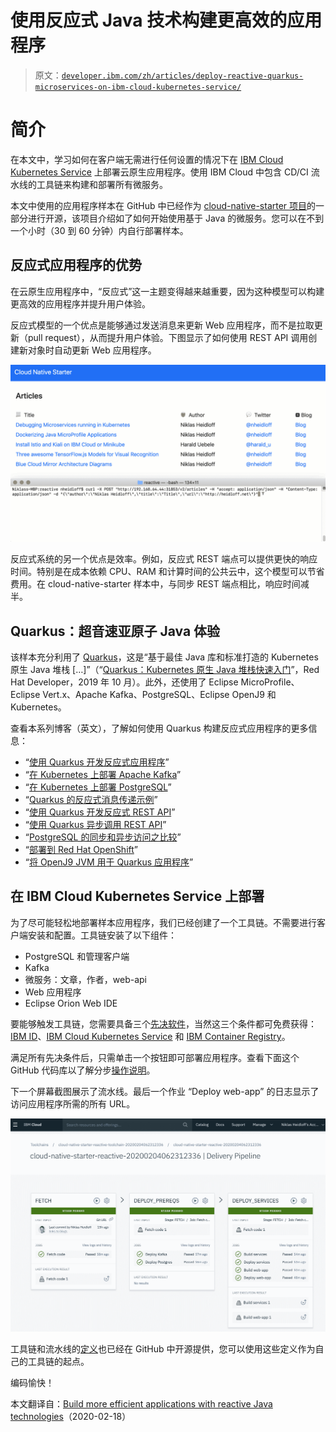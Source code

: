 # 使用反应式 Java 技术构建更高效的应用程序

> 原文：[`developer.ibm.com/zh/articles/deploy-reactive-quarkus-microservices-on-ibm-cloud-kubernetes-service/`](https://developer.ibm.com/zh/articles/deploy-reactive-quarkus-microservices-on-ibm-cloud-kubernetes-service/)

# 简介

在本文中，学习如何在客户端无需进行任何设置的情况下在 [IBM Cloud Kubernetes Service](https://cloud.ibm.com/kubernetes/catalog/cluster?cm_sp=ibmdev-_-developer-articles-_-cloudreg) 上部署云原生应用程序。使用 IBM Cloud 中包含 CD/CI 流水线的工具链来构建和部署所有微服务。

本文中使用的应用程序样本在 GitHub 中已经作为 [cloud-native-starter 项目](https://github.com/IBM/cloud-native-starter/tree/master/reactive)的一部分进行开源，该项目介绍如了如何开始使用基于 Java 的微服务。您可以在不到一个小时（30 到 60 分钟）内自行部署样本。

## 反应式应用程序的优势

在云原生应用程序中，“反应式”这一主题变得越来越重要，因为这种模型可以构建更高效的应用程序并提升用户体验。

反应式模型的一个优点是能够通过发送消息来更新 Web 应用程序，而不是拉取更新（pull request），从而提升用户体验。下图显示了如何使用 REST API 调用创建新对象时自动更新 Web 应用程序。

![反应式 Web 应用程序](img/6d414ffdd606bd16578622ccc8c5842b.png)

反应式系统的另一个优点是效率。例如，反应式 REST 端点可以提供更快的响应时间。特别是在成本依赖 CPU、RAM 和计算时间的公共云中，这个模型可以节省费用。在 cloud-native-starter 样本中，与同步 REST 端点相比，响应时间减半。

## Quarkus：超音速亚原子 Java 体验

该样本充分利用了 [Quarkus](https://quarkus.io/)，这是“基于最佳 Java 库和标准打造的 Kubernetes 原生 Java 堆栈 […]”（“[Quarkus：Kubernetes 原生 Java 堆栈快速入门](https://developers.redhat.com/articles/quarkus-quick-start-guide-kubernetes-native-java-stack/)”，Red Hat Developer，2019 年 10 月）。此外，还使用了 Eclipse MicroProfile、Eclipse Vert.x、Apache Kafka、PostgreSQL、Eclipse OpenJ9 和 Kubernetes。

查看本系列博客（英文），了解如何使用 Quarkus 构建反应式应用程序的更多信息：

*   “[使用 Quarkus 开发反应式应用程序](http://heidloff.net/article-development-reactive-applications-quarkus/)”
*   “[在 Kubernetes 上部署 Apache Kafka](http://heidloff.net/article/accessing-apache-kafka-from-quarkus/)”
*   “[在 Kubernetes 上部署 PostgreSQL](http://heidloff.net/article/accessing-postgresql-from-quarkus/)”
*   “[Quarkus 的反应式消息传递示例](http://heidloff.net/article/reactive-messaging-examples-quarkus/)”
*   “[使用 Quarkus 开发反应式 REST API](http://heidloff.net/article/developing-reactive-rest-apis-with-quarkus/)”
*   “[使用 Quarkus 异步调用 REST API](http://heidloff.net/article/invoking-rest-apis-asynchronously-with-quarkus/)”
*   “[PostgreSQL 的同步和异步访问之比较](http://heidloff.net/article/comparing-synchronous-asynchronous-access-postgresql/)”
*   “[部署到 Red Hat OpenShift](https://haralduebele.blog/2020/02/03/cloud-native-and-reactive-microservices-on-red-hat-openshift-4/)”
*   “[将 OpenJ9 JVM 用于 Quarkus 应用程序](http://heidloff.net/article/openj9-jvm-for-quarkus-applications/)”

## 在 IBM Cloud Kubernetes Service 上部署

为了尽可能轻松地部署样本应用程序，我们已经创建了一个工具链。不需要进行客户端安装和配置。工具链安装了以下组件：

*   PostgreSQL 和管理客户端
*   Kafka
*   微服务：文章，作者，web-api
*   Web 应用程序
*   Eclipse Orion Web IDE

要能够触发工具链，您需要具备三个[先决软件](https://github.com/nheidloff/cloud-native-starter-reactive-toolchain/blob/master/README.md)，当然这三个条件都可免费获得：[IBM ID](https://cloud.ibm.com/registration?cm_sp=ibmdev-_-developer-articles-_-cloudreg)、[IBM Cloud Kubernetes Service](https://cloud.ibm.com/kubernetes/catalog/cluster?cm_sp=ibmdev-_-developer-articles-_-cloudreg) 和 [IBM Container Registry](https://cloud.ibm.com/kubernetes/catalog/registry?cm_sp=ibmdev-_-developer-articles-_-cloudreg)。

满足所有先决条件后，只需单击一个按钮即可部署应用程序。查看下面这个 GitHub 代码库以了解分步[操作说明](https://github.com/nheidloff/cloud-native-starter-reactive-toolchain/blob/master/README.md#step-1)。

下一个屏幕截图展示了流水线。最后一个作业 “Deploy web-app” 的日志显示了访问应用程序所需的所有 URL。

![流水线](img/c73aff03420fb18dff43973e97da9236.png)

工具链和流水线的[定义](https://github.com/nheidloff/cloud-native-starter-reactive-toolchain)也已经在 GitHub 中开源提供，您可以使用这些定义作为自己的工具链的起点。

编码愉快！

本文翻译自：[Build more efficient applications with reactive Java technologies](https://developer.ibm.com/articles/deploy-reactive-quarkus-microservices-on-ibm-cloud-kubernetes-service/)（2020-02-18）